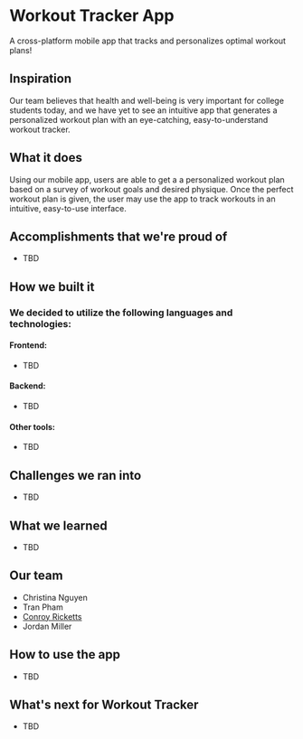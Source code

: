 # Workout Tracker App
A cross-platform mobile app that tracks and personalizes optimal workout plans!

## Inspiration
Our team believes that health and well-being is very important for college students today, and we have yet to see an intuitive app that generates a personalized workout plan with an eye-catching, easy-to-understand workout tracker.

## What it does
Using our mobile app, users are able to get a a personalized workout plan based on a survey of workout goals and desired physique. Once the perfect workout plan is given, the user may use the app to track workouts in an intuitive, easy-to-use interface.

## Accomplishments that we're proud of
- TBD

## How we built it
### We decided to utilize the following languages and technologies:
#### Frontend:
- TBD

#### Backend:
- TBD

#### Other tools:
- TBD

## Challenges we ran into
- TBD

## What we learned
- TBD

## Our team
- Christina Nguyen
- Tran Pham
- [Conroy Ricketts](https://github.com/conroyr41)
- Jordan Miller

## How to use the app
- TBD

## What's next for Workout Tracker
- TBD

